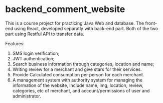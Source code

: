 # backend_comment_website
This is a course project for practicing Java Web and database.
The front-end using React, developed separatly with back-end part. Both of the two part using Restful API to transfer data.

Features:
  1. SMS login verification;
  2. JWT authentication;
  3. Search business information through categories, location and name;
  4. Writing review for a merchant and give stars for their services.
  5. Provide Calculated consumption per person for each merchant.
  6. A management system with authority system for managing the information of the website, include name, img, location, review, categories, etc of merchant, and account/permissions of user and administrator.
 
